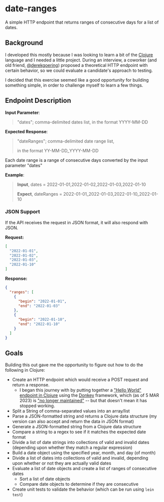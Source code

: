 # date-ranges

A simple HTTP endpoint that returns ranges of consecutive days for a list of dates.

## Background
I developed this mostly because I was looking to learn a bit of the [Clojure](https://clojure.org/) language and I needed a little project.  During an interview, a coworker (and old friend, [@derekgoering](https://github.com/derekgoering)) proposed a theoretical HTTP endpoint with certain behavior, so we could evaluate a candidate's approach to testing.

I decided that this exercise seemed like a good opportunity for building something simple, in order to challenge myself to learn a few things.

## Endpoint Description

**Input Parameter**:

>"dates"; comma-delimited dates list, in the format YYYY-MM-DD

**Expected Response**:
>"dateRanges"; comma-delimited date range list,
>
> in the format YY-MM-DD_YYYY-MM-DD

Each date range is a range of consecutive days converted by the input parameter "dates"

**Example**:

>**Input**, dates = 2022-01-01,2022-01-02,2022-01-03,2022-01-10
>
>**Expect**, dateRanges = 2022-01-01_2022-01-03,2022-01-10_2022-01-10

### JSON Support

If the API receives the request in JSON format, it will also respond with JSON.

**Request:**
``` JSON
[
  "2022-01-01",
  "2022-01-02",
  "2022-01-03",
  "2022-01-10"
]
```

**Response:**

``` JSON
{
  "ranges": [
    {
      "begin": "2022-01-01",
      "end": "2022-01-03"
    },
    {
      "begin": "2022-01-10",
      "end": "2022-01-10"
    }
  ]
}
```

## Goals
Building this out gave me the opportunity to figure out how to do the following in Clojure:
- Create an HTTP endpoint which would receive a POST request and return a response.
  - I began this journey with by putting together a ["Hello World" endpoint in Clojure](https://github.com/nathanchilton/hello-world-donkey) using the [Donkey](https://github.com/AppsFlyer/donkey) framework, which (as of 5 MAR 2023) is ["no longer maintained"](https://github.com/AppsFlyer/donkey/commit/e36889e3b18da17d151c6a70673653ea4d24c045) -- but that doesn't mean it has stopped working.
- Split a String of comma-separated values into an array/list
- Parse a JSON-formatted string and returns a Clojure data structure (my version can also accept and return the data in JSON format)
- Generate a JSON-formatted string from a Clojure data structure
- Compare a string to a regex to see if it matches the expected date format
- Divide a list of date strings into collections of valid and invalid dates (depending upon whether they match a regular expression)
- Build a date object using the specified year, month, and day (of month)
- Divide a list of dates into collections of valid and invalid, depending upon whether or not they are actually valid dates
- Evaluate a list of date objects and create a list of ranges of consecutive dates
  - Sort a list of date objects
  - Compare date objects to determine if they are consecutive
- Create unit tests to validate the behavior (which can be run using `lein test`)
